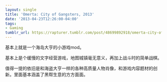 ```yaml
---
layout: single
title: 'Omerta: City of Gangsters, 2013'
date: '2013-04-23T12:26:00-04:00'
tags:
- Gaming
tumblr_url: https://rapturer.tumblr.com/post/48699892918/omerta-city-of-gangsters-2013
---
```

基本上就是一个海岛大亨的小游戏mod。

基本上是个缓慢的文字经营游戏，地图城镇毫无意义，再加上战斗时的简单战棋。

值得一提的依旧是和海盗大亨一样的各种高质量人物肖像，和游戏内容题材的创新。里面基本涵盖了黑帮生意的方方面面。

